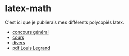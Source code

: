 # latex-math
C'est ici que je publierais mes différents polycopiés latex.
- [concours général](/concours%20général/README.MD)
- [cours](/cours/README.md)
- [divers](/divers/README.md)
- [pdf Louis Legrand](/pdf%20Louis%20Legrand/README.MD)

